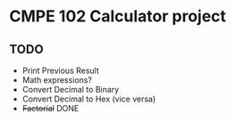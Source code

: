 # CMPE 102 Calculator project

## TODO
- Print Previous Result
- Math expressions?
- Convert Decimal to Binary
- Convert Decimal to Hex (vice versa)
- ~~Factorial~~ DONE
